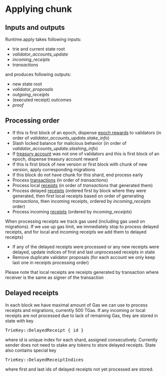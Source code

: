 # Applying chunk

## Inputs and outputs

Runtime.apply takes following inputs:
* trie and current state root
* *validator_accounts_update*
* *incoming_receipts*
* *transactions*

and produces following outputs:
* new state root
* *validator_proposals*
* *outgoing_receipts*
* (executed receipt) *outcomes*
* *proof*

## Processing order

* If this is first block of an epoch, dispense [epoch rewards](../Economics/Economic.md#validator-rewards-calculation) to validators (in order of *validator_accounts_update.stake_info*)
* Slash locked balance for malicious behavior (in order of *validator_accounts_update.slashing_info*)
* If [treasury account](../Economics/Economic.md#protocol-treasury) was not one of validators and this is first block of an epoch, dispense treasury account reward
* If this is first block of new version or first block with chunk of new version, apply corresponding migrations
* If this block do not have chunk for this shard, end process early
* Process [transactions](Transactions.md) (in order of *transactions*)
* Process local [receipts](Receipts.md) (in order of *transactions* that generated them)
* Process delayed [receipts](Receipts.md) (ordered first by block where they were generated, then first local receipts based on order of generating *transactions*,
then incoming receipts, ordered by *incoming_receipts* order)
* Process incoming [receipts](Receipts.md) (ordered by *incoming_receipts*)

When processing receipts we track gas used (including gas used on migrations). If we use up gas limit, we immediately stop to process delayed receipts, and for local and incoming
receipts we add them to delayed receipts)

* If any of the delayed receipts were processed or any new receipts were delayed, update indices of first and last unprocessed receipts in state
* Remove duplicate validator proposals (for each account we only keep last one in receipts processing order)

Please note that local receipts are receipts generated by transaction where receiver is the same as signer of the transaction

## Delayed receipts

In each block we have maximal amount of Gas we can use to process receipts and migrations, currently 500 TGas. If any incoming or local receipts are not processed due to lack of remaining Gas, they are stored in state with key <pre>TrieKey::DelayedReceipt { id }</pre> where id is unique index for each shard, assigned consecutively. Currently sender does not need to stake any tokens to store delayed receipts. State also contains special key <pre>TrieKey::DelayedReceiptIndices</pre> where first and last ids of delayed receipts not yet processed are stored.
